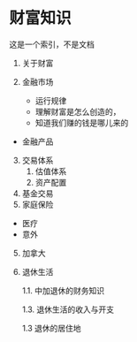 # 财富知识

这是一个索引，不是文档



1. 关于财富
2. 金融市场

	- 运行规律	
	- 理解财富是怎么创造的，
	- 知道我们赚的钱是哪儿来的
- 金融产品
3. 交易体系
   1. 估值体系
   2. 资产配置
3. 基金交易
4. 家庭保险
  - 医疗
  - 意外
5. 加拿大


9. 退休生活

	1.1. 中加退休的财务知识
	
	1.3. 退休生活的收入与开支
	
	1.3 退休的居住地

